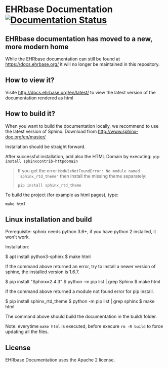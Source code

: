 EHRbase Documentation [![Documentation Status](https://readthedocs.org/projects/ehrbase/badge/?version=latest)](https://ehrbase.readthedocs.io/en/latest/?badge=latest)
========

EHRbase documentation has moved to a new, more modern home
----------------------------------------------------------

While the EHRbase documentation can still be found at https://docs.ehrbase.org/ it will no longer be maintained in this repository.


How to view it?
---------------

Visite http://docs.ehrbase.org/en/latest/ to view the latest version of the documentation rendered as html

How to build it?
---------------

When you want to build the documentation locally, we recommend to use the latest version of Sphinx. Download from http://www.sphinx-doc.org/en/master/

Installation should be straight forward.

After successful installation, add also the HTML Domain by executing: `pip install sphinxcontrib-httpdomain`

> If you get the error `ModuleNotFoundError: No module named 'sphinx_rtd_theme'` then install the missing theme separately:
> 
> `pip install sphinx_rtd_theme`

To build the project (for example as html pages), type:

`make html`


Linux installation and build
----------------------------

Prerequisite: sphnix needs python 3.6+, if you have python 2 installed, it won't work.

Installation:

$ apt install python3-sphinx
$ make html

If the command above returned an error, try to install a newer version of sphinx, the installed version is 1.6.7.

$ pip install "Sphinx=2.4.3"
$ python -m pip list | grep Sphinx
$ make html

If the command above returned a module not found error for pip install.

$ pip install sphinx_rtd_theme
$ python -m pip list | grep sphinx
$ make html

The command above should build the documentation in the build/ folder.

Note: everytime `make html` is executed, before execure `rm -R build` to force updating all the files.


License
-------
EHRbase Documentation uses the Apache 2 license.
